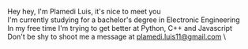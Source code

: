 Hey hey, I'm Plamedi Luis, it's nice to meet you \
I'm currently studying for a bachelor's degree in Electronic Engineering \
In my free time I'm trying to get better at Python, C++ and Javascript \
Don't be shy to shoot me a message at plamedi.luis11@gmail.com \

<!---
Kapongoboy/Kapongoboy is a ✨ special ✨ repository because its `README.md` (this file) appears on your GitHub profile.
You can click the Preview link to take a look at your changes.
--->
